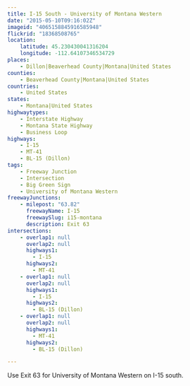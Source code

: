 ```yaml
---
title: I-15 South - University of Montana Western
date: "2015-05-10T09:16:02Z"
imageid: "4065158845916585948"
flickrid: "18368508765"
location:
    latitude: 45.230430041316204
    longitude: -112.64107346534729
places:
    - Dillon|Beaverhead County|Montana|United States
counties:
    - Beaverhead County|Montana|United States
countries:
    - United States
states:
    - Montana|United States
highwaytypes:
    - Interstate Highway
    - Montana State Highway
    - Business Loop
highways:
    - I-15
    - MT-41
    - BL-15 (Dillon)
tags:
    - Freeway Junction
    - Intersection
    - Big Green Sign
    - University of Montana Western
freewayJunctions:
    - milepost: "63.82"
      freewayName: I-15
      freewaySlug: i15-montana
      description: Exit 63
intersections:
    - overlap1: null
      overlap2: null
      highways1:
        - I-15
      highways2:
        - MT-41
    - overlap1: null
      overlap2: null
      highways1:
        - I-15
      highways2:
        - BL-15 (Dillon)
    - overlap1: null
      overlap2: null
      highways1:
        - MT-41
      highways2:
        - BL-15 (Dillon)

---
```

Use Exit 63 for University of Montana Western on I-15 south.